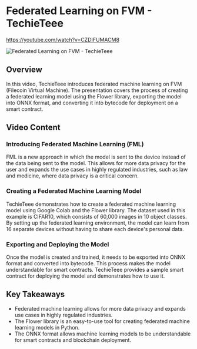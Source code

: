 # Federated Learning on FVM - TechieTeee

<https://youtube.com/watch?v=CZDIFUMACM8>

![Federated Learning on FVM - TechieTeee](/thing23/CZDIFUMACM8.jpg)

## Overview

In this video, TechieTeee introduces federated machine learning on FVM (Filecoin Virtual Machine). The presentation covers the process of creating a federated learning model using the Flower library, exporting the model into ONNX format, and converting it into bytecode for deployment on a smart contract.

## Video Content

### Introducing Federated Machine Learning (FML)

FML is a new approach in which the model is sent to the device instead of the data being sent to the model. This allows for more data privacy for the user and expands the use cases in highly regulated industries, such as law and medicine, where data privacy is a critical concern.

### Creating a Federated Machine Learning Model

TechieTeee demonstrates how to create a federated machine learning model using Google Colab and the Flower library. The dataset used in this example is CIFAR10, which consists of 60,000 images in 10 object classes. By setting up the federated learning environment, the model can learn from 16 separate devices without having to share each device's personal data.

### Exporting and Deploying the Model

Once the model is created and trained, it needs to be exported into ONNX format and converted into bytecode. This process makes the model understandable for smart contracts. TechieTeee provides a sample smart contract for deploying the model and demonstrates how to use it.

## Key Takeaways

- Federated machine learning allows for more data privacy and expands use cases in highly regulated industries.
- The Flower library is an easy-to-use tool for creating federated machine learning models in Python.
- The ONNX format allows machine learning models to be understandable for smart contracts and blockchain deployment.